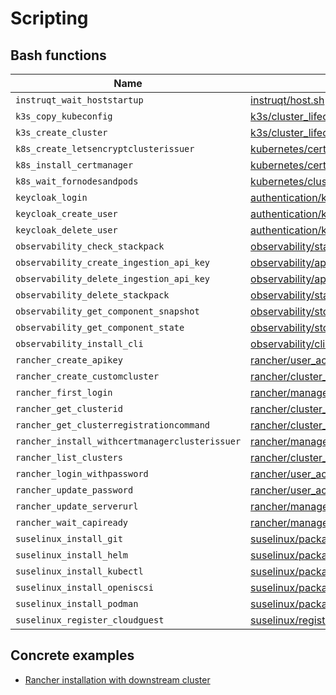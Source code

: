 # Scripting

## Bash functions

Name                                           | Source
-----------------------------------------------|-----------------------------------------------------------------------------
`instruqt_wait_hoststartup`                    | [instruqt/host.sh](instruqt/host.sh)
`k3s_copy_kubeconfig`                          | [k3s/cluster_lifecycle.sh](k3s/cluster_lifecycle.sh)
`k3s_create_cluster`                           | [k3s/cluster_lifecycle.sh](k3s/cluster_lifecycle.sh)
`k8s_create_letsencryptclusterissuer`          | [kubernetes/certificate_management.sh](kubernetes/certificate_management.sh)
`k8s_install_certmanager`                      | [kubernetes/certificate_management.sh](kubernetes/certificate_management.sh)
`k8s_wait_fornodesandpods`                     | [kubernetes/cluster_status.sh](kubernetes/cluster_status.sh)
`keycloak_login`                               | [authentication/keycloak.sh](authentication/keycloak.sh)
`keycloak_create_user`                         | [authentication/keycloak.sh](authentication/keycloak.sh)
`keycloak_delete_user`                         | [authentication/keycloak.sh](authentication/keycloak.sh)
`observability_check_stackpack`                | [observability/stackpack.sh](observability/stackpack.sh)
`observability_create_ingestion_api_key`       | [observability/api_key.sh](observability/api_key.sh)
`observability_delete_ingestion_api_key`       | [observability/api_key.sh](observability/api_key.sh)
`observability_delete_stackpack`               | [observability/stackpack.sh](observability/stackpack.sh)
`observability_get_component_snapshot`         | [observability/stql.sh](observability/stql.sh)
`observability_get_component_state`            | [observability/stql.sh](observability/stql.sh)
`observability_install_cli`                    | [observability/cli.sh](observability/cli.sh)
`rancher_create_apikey`                        | [rancher/user_actions.sh](rancher/user_actions.sh)
`rancher_create_customcluster`                 | [rancher/cluster_actions.sh](rancher/cluster_actions.sh)
`rancher_first_login`                          | [rancher/manager_lifecycle.sh](rancher/manager_lifecycle.sh)
`rancher_get_clusterid`                        | [rancher/cluster_actions.sh](rancher/cluster_actions.sh)
`rancher_get_clusterregistrationcommand`       | [rancher/cluster_actions.sh](rancher/cluster_actions.sh)
`rancher_install_withcertmanagerclusterissuer` | [rancher/manager_lifecycle.sh](rancher/manager_lifecycle.sh)
`rancher_list_clusters`                        | [rancher/cluster_actions.sh](rancher/cluster_actions.sh)
`rancher_login_withpassword`                   | [rancher/user_actions.sh](rancher/user_actions.sh)
`rancher_update_password`                      | [rancher/user_actions.sh](rancher/user_actions.sh)
`rancher_update_serverurl`                     | [rancher/manager_settings.sh](rancher/manager_settings.sh)
`rancher_wait_capiready`                       | [rancher/manager_lifecycle.sh](rancher/manager_lifecycle.sh)
`suselinux_install_git`                        | [suselinux/packages.sh](suselinux/packages.sh)
`suselinux_install_helm`                       | [suselinux/packages.sh](suselinux/packages.sh)
`suselinux_install_kubectl`                    | [suselinux/packages.sh](suselinux/packages.sh)
`suselinux_install_openiscsi`                  | [suselinux/packages.sh](suselinux/packages.sh)
`suselinux_install_podman`                     | [suselinux/packages.sh](suselinux/packages.sh)
`suselinux_register_cloudguest`                | [suselinux/registration.sh](suselinux/registration.sh)

## Concrete examples

- [Rancher installation with downstream cluster](../samples/scripting/rancher_installation.sh)
